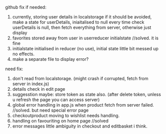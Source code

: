 github
fix if needed:
1. currently, storing user details in localstorage
    if it should be avoided, make a state for userDetails, iniaitalised to null
    every time check userDetails is null, then fetch everything from server, otherwise just display
2. favorites stored away from user in userreducer initialstate //solved. it is fine
3. initialstate initialised in reducer (no use), initial state little bit messed up no effects. 
4. make a separate file to display error?

need fix:
1. don't read from localstorage. (might crash if corrupted, fetch from server in index.js)
2. details check in edit page
3. suggesstion maybe: store token as state also. (after delete token, unless u refresh the page you can access server)
4. global error handling in app.js when product fetch from server failed. //solved. but need special error page
5. checkoutproduct moving to wishlist needs handling.
6. handling on favouriting on home page //solved
7. error messages little ambiguity in checkout and editbasket i think.
